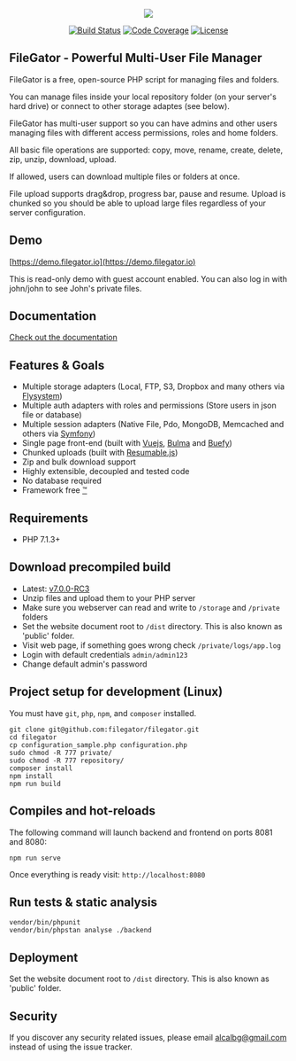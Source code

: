 <p align="center">
<img src="https://raw.githubusercontent.com/filegator/filegator/master/dist/img/logo.gif">
</p>

<p align="center">
<a href="https://travis-ci.org/filegator/filegator"><img src="https://travis-ci.org/filegator/filegator.svg?branch=master" alt="Build Status"></a>
<a href="https://codecov.io/gh/filegator/filegator"><img src="https://codecov.io/gh/filegator/filegator/branch/master/graph/badge.svg" alt="Code Coverage"></a>
<a href="https://opensource.org/licenses/MIT"><img src="https://img.shields.io/badge/License-MIT-green.svg" alt="License"></a>
  </p>


## FileGator - Powerful Multi-User File Manager

FileGator is a free, open-source PHP script for managing files and folders.

You can manage files inside your local repository folder (on your server's hard drive) or connect to other storage adaptes (see below).

FileGator has multi-user support so you can have admins and other users managing files with different access permissions, roles and home folders.

All basic file operations are supported: copy, move, rename, create, delete, zip, unzip, download, upload.

If allowed, users can download multiple files or folders at once.

File upload supports drag&drop, progress bar, pause and resume. Upload is chunked so you should be able to upload large files regardless of your server configuration.


## Demo
[https://demo.filegator.io](https://demo.filegator.io)

This is read-only demo with guest account enabled.
You can also log in with john/john to see John's private files.


## Documentation
[Check out the documentation](https://docs.filegator.io/)


## Features & Goals
- Multiple storage adapters (Local, FTP, S3, Dropbox and many others via [Flysystem](https://github.com/thephpleague/flysystem))
- Multiple auth adapters with roles and permissions (Store users in json file or database)
- Multiple session adapters (Native File, Pdo, MongoDB, Memcached and others via [Symfony](https://github.com/symfony/symfony/tree/master/src/Symfony/Component/HttpFoundation/Session/Storage/Handler))
- Single page front-end (built with [Vuejs](https://github.com/vuejs/vue), [Bulma](https://github.com/jgthms/bulma) and [Buefy](https://github.com/buefy/buefy))
- Chunked uploads (built with [Resumable.js](https://github.com/23/resumable.js))
- Zip and bulk download support
- Highly extensible, decoupled and tested code
- No database required
- Framework free [™](https://www.youtube.com/watch?v=L5jI9I03q8E)


## Requirements
- PHP 7.1.3+


## Download precompiled build
- Latest: [v7.0.0-RC3](https://github.com/filegator/static/raw/master/builds/filegator_v7.0.0-RC3.zip)
- Unzip files and upload them to your PHP server
- Make sure you webserver can read and write to ```/storage``` and ```/private``` folders
- Set the website document root to ```/dist``` directory. This is also known as 'public' folder.
- Visit web page, if something goes wrong check ```/private/logs/app.log```
- Login with default credentials ```admin/admin123```
- Change default admin's password


## Project setup for development (Linux)

You must have ```git```, ```php```, ```npm```, and ```composer``` installed.

```
git clone git@github.com:filegator/filegator.git
cd filegator
cp configuration_sample.php configuration.php
sudo chmod -R 777 private/
sudo chmod -R 777 repository/
composer install
npm install
npm run build
```


## Compiles and hot-reloads

The following command will launch backend and frontend on ports 8081 and 8080:

```
npm run serve
```
Once everything is ready visit: ```http://localhost:8080```


## Run tests & static analysis

```
vendor/bin/phpunit
vendor/bin/phpstan analyse ./backend
```


## Deployment

Set the website document root to ```/dist``` directory. This is also known as 'public' folder.


## Security
If you discover any security related issues, please email alcalbg@gmail.com instead of using the issue tracker.

